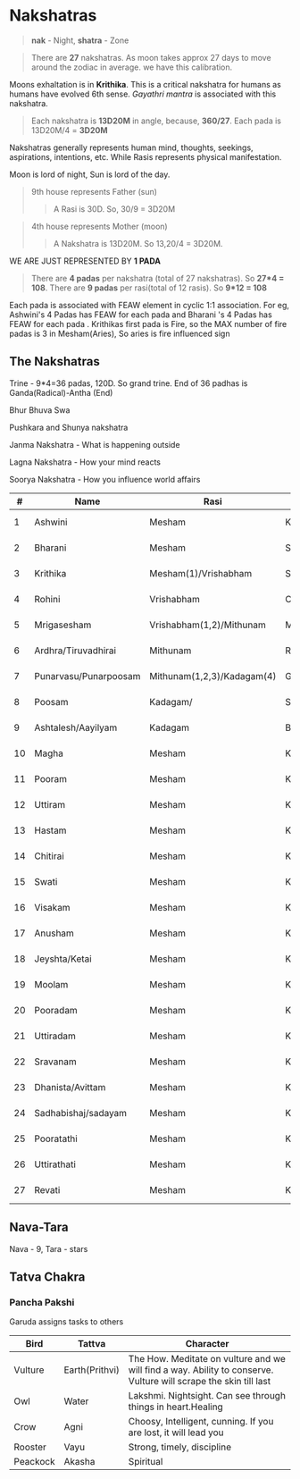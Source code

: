 # Nakshatras

> **nak** - Night, **shatra** - Zone

> There are **27** nakshatras. As moon takes approx 27 days to move around the zodiac in average. we have this calibration.

 Moons exhaltation is in **Krithika**. This is a critical nakshatra for humans as humans have evolved 6th sense. *Gayathri mantra* is associated with this nakshatra.

> Each nakshatra is **13D20M** in angle, because, **360/27**. Each pada is 13D20M/4 = **3D20M**

Nakshatras generally represents human mind, thoughts, seekings, aspirations, intentions, etc. While Rasis represents physical manifestation.

Moon is lord of night, Sun is lord of the day.

> 9th house represents Father (sun)
>> A Rasi is 30D. So, 30/9 = 3D20M

> 4th house represents Mother (moon)
>> A Nakshatra is 13D20M. So 13,20/4 = 3D20M.

WE ARE JUST REPRESENTED BY **1 PADA**

> There are **4 padas** per nakshatra (total of 27 nakshatras). So **27*4 = 108**. There are **9 padas** per rasi(total of 12 rasis). So **9*12 = 108**

Each pada is associated with FEAW element in cyclic 1:1 association. For eg, Ashwini's 4 Padas has FEAW for each pada and Bharani 's 4 Padas has FEAW for each pada . Krithikas first pada is Fire, so the MAX number of fire padas is 3 in Mesham(Aries), So aries is fire influenced sign

## The Nakshatras

Trine - 9*4=36 padas, 120D. So grand trine. End of 36 padhas is Ganda(Radical)-Antha (End)

Bhur Bhuva Swa

Pushkara and Shunya nakshatra

Janma Nakshatra - What is happening outside

Lagna Nakshatra - How your mind reacts

Soorya Nakshatra - How you influence world affairs


|#|Name|Rasi|Lord|Deity|Characters
|-|-|-|-|-|-|
|1|Ashwini|Mesham|Ketu|Ashwini kumars|[About](./nakshatras/01-Ashwini.md)|
|2|Bharani|Mesham|Sukran|Ashwini kumars|[About](./nakshatras/02-Bharani.md)|
|3|Krithika|Mesham(1)/Vrishabham|Soorya|Ashwini kumars|[About](./nakshatras/03-Karthika.md)|
|4|Rohini|Vrishabham|Chandra|Ashwini kumars|[About](./nakshatras/04-Rohini.md)|
|5|Mrigasesham|Vrishabham(1,2)/Mithunam|Mangala(Mars)|Ashwini kumars|[About](./nakshatras/05-Mriga.md)|
|6|Ardhra/Tiruvadhirai|Mithunam|Rahu|Ashwini kumars|[About](./nakshatras/06-Ardhra.md)|
|7|Punarvasu/Punarpoosam|Mithunam(1,2,3)/Kadagam(4)|Guru|Ashwini kumars|[About](./nakshatras/07-PunarPoosam.md)|
|8|Poosam|Kadagam/|Shani|Ashwini kumars|[About](./nakshatras/08-Pushya.md)|
|9|Ashtalesh/Aayilyam|Kadagam|Bhudha(Mercury)|Ashwini kumars|[About](./nakshatras/09-Ashtelesha.md)|
|10|Magha|Mesham|Ketu|Ashwini kumars|[About](./nakshatras/00-Ashwini.md)|
|11|Pooram|Mesham|Ketu|Ashwini kumars|[About](./nakshatras/00-Ashwini.md)|
|12|Uttiram|Mesham|Ketu|Ashwini kumars|[About](./nakshatras/00-Ashwini.md)|
|13|Hastam|Mesham|Ketu|Ashwini kumars|[About](./nakshatras/00-Ashwini.md)|
|14|Chitirai|Mesham|Ketu|Ashwini kumars|[About](./nakshatras/00-Ashwini.md)|
|15|Swati|Mesham|Ketu|Ashwini kumars|[About](./nakshatras/00-Ashwini.md)|
|16|Visakam|Mesham|Ketu|Ashwini kumars|[About](./nakshatras/00-Ashwini.md)|
|17|Anusham|Mesham|Ketu|Ashwini kumars|[About](./nakshatras/00-Ashwini.md)|
|18|Jeyshta/Ketai|Mesham|Ketu|Ashwini kumars|[About](./nakshatras/00-Ashwini.md)|
|19|Moolam|Mesham|Ketu|Ashwini kumars|[About](./nakshatras/00-Ashwini.md)|
|20|Pooradam|Mesham|Ketu|Ashwini kumars|[About](./nakshatras/00-Ashwini.md)|
|21|Uttiradam|Mesham|Ketu|Ashwini kumars|[About](./nakshatras/00-Ashwini.md)|
|22|Sravanam|Mesham|Ketu|Ashwini kumars|[About](./nakshatras/00-Ashwini.md)|
|23|Dhanista/Avittam|Mesham|Ketu|Ashwini kumars|[About](./nakshatras/00-Ashwini.md)|
|24|Sadhabishaj/sadayam|Mesham|Ketu|Ashwini kumars|[About](./nakshatras/00-Ashwini.md)|
|25|Pooratathi|Mesham|Ketu|Ashwini kumars|[About](./nakshatras/00-Ashwini.md)|
|26|Uttirathati|Mesham|Ketu|Ashwini kumars|[About](./nakshatras/00-Ashwini.md)|
|27|Revati|Mesham|Ketu|Ashwini kumars|[About](./nakshatras/00-Ashwini.md)|




## Nava-Tara

Nava - 9, Tara - stars


## Tatva Chakra

### Pancha Pakshi

Garuda assigns tasks to others

|Bird|Tattva|Character|
|-|-|-|
|Vulture| Earth(Prithvi)| The How. Meditate on vulture and we will find a way. Ability to conserve. Vulture will scrape the skin till last|
|Owl|Water|Lakshmi. Nightsight. Can see through things in heart.Healing|
|Crow|Agni|Choosy, Intelligent, cunning. If you are lost, it will lead you|
|Rooster|Vayu|Strong, timely, discipline|
|Peackock|Akasha|Spiritual|   